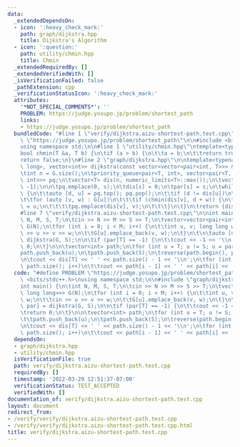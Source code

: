 ```yaml
---
data:
  _extendedDependsOn:
  - icon: ':heavy_check_mark:'
    path: graph/dijkstra.hpp
    title: Dijkstra's Algorithm
  - icon: ':question:'
    path: utility/chmin.hpp
    title: Chmin
  _extendedRequiredBy: []
  _extendedVerifiedWith: []
  _isVerificationFailed: false
  _pathExtension: cpp
  _verificationStatusIcon: ':heavy_check_mark:'
  attributes:
    '*NOT_SPECIAL_COMMENTS*': ''
    PROBLEM: https://judge.yosupo.jp/problem/shortest_path
    links:
    - https://judge.yosupo.jp/problem/shortest_path
  bundledCode: "#line 1 \"verify/dijkstra.aizu-shortest-path.test.cpp\"\n#define PROBLEM\
    \ \"https://judge.yosupo.jp/problem/shortest_path\"\n\n#include <bits/stdc++.h>\n\
    using namespace std;\n\n#line 1 \"utility/chmin.hpp\"\ntemplate<typename T>\n\
    bool chmin(T &a, T b) {\n\tif (a > b) {\n\t\ta = b;\n\t\treturn true;\n\t}\n\t\
    return false;\n}\n#line 2 \"graph/dijkstra.hpp\"\n\ntemplate<typename T>\npair<vector<long\
    \ long>, vector<int>> dijkstra(const vector<vector<pair<int, T>>> &G, int s) {\n\
    \tint n = G.size();\n\tpriority_queue<pair<T, int>, vector<pair<T, int>>, greater<pair<T,\
    \ int>>> pq;\n\tvector<T> dis(n, numeric_limits<T>::max());\n\tvector<int> par(n,\
    \ -1);\n\n\tpq.emplace(0, s);\n\tdis[s] = 0;\n\tpar[s] = s;\n\twhile (!pq.empty())\
    \ {\n\t\tauto [d, u] = pq.top(); pq.pop();\n\t\tif (d != dis[u])\n\t\t\tcontinue;\n\
    \t\tfor (auto [v, w] : G[u])\n\t\t\tif (chmin(dis[v], d + w)) {\n\t\t\t\tpar[v]\
    \ = u;\n\t\t\t\tpq.emplace(dis[v], v);\n\t\t\t}\n\t}\n\treturn {dis, par};\n}\n\
    #line 7 \"verify/dijkstra.aizu-shortest-path.test.cpp\"\n\nint main() {\n\tint\
    \ N, M, S, T;\n\tcin >> N >> M >> S >> T;\n\tvector<vector<pair<int, long long>>>\
    \ G(N);\n\tfor (int i = 0; i < M; i++) {\n\t\tint u, v; long long w;\n\t\tcin\
    \ >> u >> v >> w;\n\t\tG[u].emplace_back(v, w);\n\t}\n\t\n\tauto [dis, par] =\
    \ dijkstra(G, S);\n\n\tif (par[T] == -1) {\n\t\tcout << -1 << '\\n';\n\t\treturn\
    \ 0;\n\t}\n\n\tvector<int> path;\n\tfor (int u = T; u != S; u = par[u])\n\t\t\
    path.push_back(u);\n\tpath.push_back(S);\n\treverse(path.begin(), path.end());\n\
    \n\tcout << dis[T] << ' ' << path.size() - 1 << '\\n';\n\tfor (int i = 1; i <\
    \ path.size(); i++)\n\t\tcout << path[i - 1] << ' ' << path[i] << '\\n';\n}\n"
  code: "#define PROBLEM \"https://judge.yosupo.jp/problem/shortest_path\"\n\n#include\
    \ <bits/stdc++.h>\nusing namespace std;\n\n#include \"graph/dijkstra.hpp\"\n\n\
    int main() {\n\tint N, M, S, T;\n\tcin >> N >> M >> S >> T;\n\tvector<vector<pair<int,\
    \ long long>>> G(N);\n\tfor (int i = 0; i < M; i++) {\n\t\tint u, v; long long\
    \ w;\n\t\tcin >> u >> v >> w;\n\t\tG[u].emplace_back(v, w);\n\t}\n\t\n\tauto [dis,\
    \ par] = dijkstra(G, S);\n\n\tif (par[T] == -1) {\n\t\tcout << -1 << '\\n';\n\t\
    \treturn 0;\n\t}\n\n\tvector<int> path;\n\tfor (int u = T; u != S; u = par[u])\n\
    \t\tpath.push_back(u);\n\tpath.push_back(S);\n\treverse(path.begin(), path.end());\n\
    \n\tcout << dis[T] << ' ' << path.size() - 1 << '\\n';\n\tfor (int i = 1; i <\
    \ path.size(); i++)\n\t\tcout << path[i - 1] << ' ' << path[i] << '\\n';\n}"
  dependsOn:
  - graph/dijkstra.hpp
  - utility/chmin.hpp
  isVerificationFile: true
  path: verify/dijkstra.aizu-shortest-path.test.cpp
  requiredBy: []
  timestamp: '2022-03-29 12:51:37-07:00'
  verificationStatus: TEST_ACCEPTED
  verifiedWith: []
documentation_of: verify/dijkstra.aizu-shortest-path.test.cpp
layout: document
redirect_from:
- /verify/verify/dijkstra.aizu-shortest-path.test.cpp
- /verify/verify/dijkstra.aizu-shortest-path.test.cpp.html
title: verify/dijkstra.aizu-shortest-path.test.cpp
---
```

